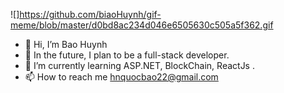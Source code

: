 ![]https://github.com/biaoHuynh/gif-meme/blob/master/d0bd8ac234d046e6505630c505a5f362.gif
- 👋 Hi, I’m Bao Huynh
- 👀 In the future, I plan to be a full-stack developer.
- 🌱 I’m currently learning ASP.NET, BlockChain, ReactJs .
- 📫 How to reach me hnquocbao22@gmail.com
